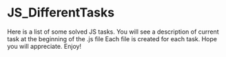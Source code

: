 # JS_DifferentTasks
Here is a list of some solved JS tasks.
You will see a description of current task at the beginning of the .js file
Each file is created for each task.
Hope you will appreciate. Enjoy!
